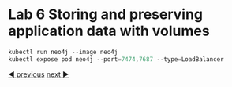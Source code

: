 # Lab 6 Storing and preserving application data with volumes

```powershell
kubectl run neo4j --image neo4j 
kubectl expose pod neo4j --port=7474,7687 --type=LoadBalancer
```

[:arrow_backward: previous](../lab5-networking/LAB.md)  [next :arrow_forward:](../lab7-deploy/LAB.md)